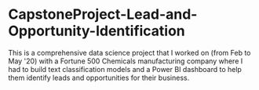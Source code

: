 # CapstoneProject-Lead-and-Opportunity-Identification
This is a comprehensive data science project that I worked on (from Feb to May '20) with a Fortune 500 Chemicals manufacturing company where I had to build text classification models and a Power BI dashboard to help them identify leads and opportunities for their business.
